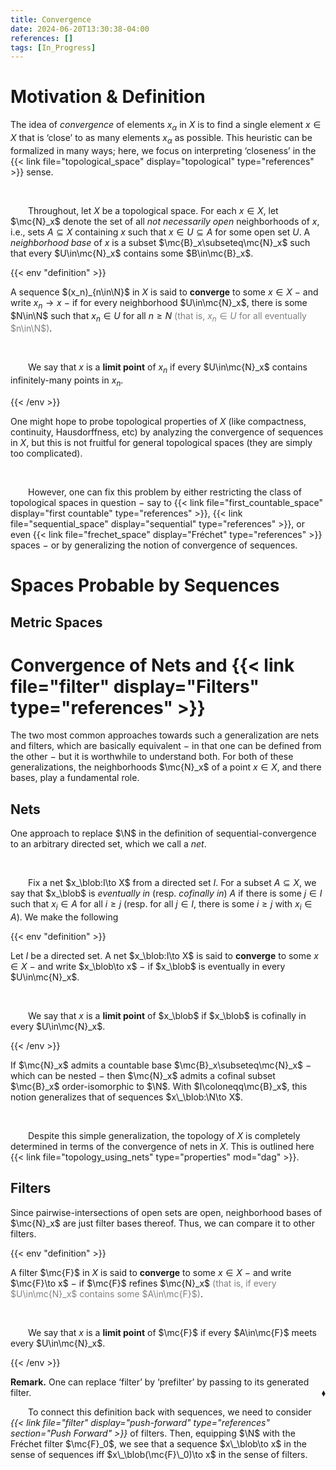 ```yaml
---
title: Convergence
date: 2024-06-20T13:30:38-04:00
references: []
tags: [In_Progress]
---
```


# Motivation & Definition

The idea of *convergence* of elements $x_\alpha$ in $X$ is to find a single element $x\in X$ that is ‘close’ to as many elements $x_\alpha$ as possible. This heuristic can be formalized in many ways; here, we focus on interpreting ‘closeness’ in the {{< link file="topological_space" display="topological" type="references" >}} sense.

<br>

&emsp;&emsp;Throughout, let $X$ be a topological space. For each $x\in X$, let $\mc{N}_x$ denote the set of all *not necessarily open* neighborhoods of $x$, i.e., sets $A\subseteq X$ containing $x$ such that $x\in U\subseteq A$ for some open set $U$. A *neighborhood base* of $x$ is a subset $\mc{B}_x\subseteq\mc{N}_x$ such that every $U\in\mc{N}_x$ contains some $B\in\mc{B}_x$.

{{< env "definition" >}}

A sequence $(x_n)_{n\in\N}$ in $X$ is said to **converge** to some $x\in X$ $-$ and write $x_n\to x$ $-$ if for every neighborhood $U\in\mc{N}_x$, there is some $N\in\N$ such that $x_n\in U$ for all $n\geq N$ <span style="color:gray">(that is, $x_n\in U$ for all eventually $n\in\N$)</span>.

<br>

&emsp;&emsp;We say that $x$ is a **limit point** of $x_n$ if every $U\in\mc{N}_x$ contains infinitely-many points in $x_n$.

{{< /env >}}

One might hope to probe topological properties of $X$ (like compactness, continuity, Hausdorffness, etc) by analyzing the convergence of sequences in $X$, but this is not fruitful for general topological spaces (they are simply too complicated).

<br>

&emsp;&emsp;However, one can fix this problem by either restricting the class of topological spaces in question $-$ say to {{< link file="first_countable_space" display="first countable" type="references" >}}, {{< link file="sequential_space" display="sequential" type="references" >}}, or even {{< link file="frechet_space" display="Fréchet" type="references" >}} spaces $-$ or by generalizing the notion of convergence of sequences.

# Spaces Probable by Sequences

## Metric Spaces

# Convergence of Nets and {{< link file="filter" display="Filters" type="references" >}}

The two most common approaches towards such a generalization are nets and filters, which are basically equivalent $-$ in that one can be defined from the other $-$ but it is worthwhile to understand both. For both of these generalizations, the neighborhoods $\mc{N}_x$ of a point $x\in X$, and there bases, play a fundamental role.

<div class="space"></div>

## Nets

One approach to replace $\N$ in the definition of sequential-convergence to an arbitrary directed set, which we call a *net*.

<br>

&emsp;&emsp;Fix a net $x_\blob:I\to X$ from a directed set $I$. For a subset $A\subseteq X$, we say that $x_\blob$ is *eventually in* (resp. *cofinally in*) $A$ if there is some $j\in I$ such that $x_i\in A$ for all $i\geq j$ (resp. for all $j\in I$, there is some $i\geq j$ with $x_i\in A$). We make the following

{{< env "definition" >}}

Let $I$ be a directed set. A net $x_\blob:I\to X$ is said to **converge** to some $x\in X$ $-$ and write $x_\blob\to x$ $-$ if $x_\blob$ is eventually in every $U\in\mc{N}_x$.

<br>

&emsp;&emsp;We say that $x$ is a **limit point** of $x_\blob$ if $x_\blob$ is cofinally in every $U\in\mc{N}_x$.

{{< /env >}}

If $\mc{N}_x$ admits a countable base $\mc{B}_x\subseteq\mc{N}_x$ $-$ which can be nested $-$ then $\mc{N}_x$ admits a cofinal subset $\mc{B}_x$ order-isomorphic to $\N$. With $I\coloneqq\mc{B}_x$, this notion generalizes that of sequences $x\_\blob:\N\to X$.

<br>

&emsp;&emsp;Despite this simple generalization, the topology of $X$ is completely determined in terms of the convergence of nets in $X$. This is outlined here {{< link file="topology_using_nets" type="properties" mod="dag" >}}.

<div class="space"></div>

## Filters

Since pairwise-intersections of open sets are open, neighborhood bases of $\mc{N}_x$ are just filter bases thereof. Thus, we can compare it to other filters.

{{< env "definition" >}}

A filter $\mc{F}$ in $X$ is said to **converge** to some $x\in X$ $-$ and write $\mc{F}\to x$ $-$ if $\mc{F}$ refines $\mc{N}_x$ <span style="color:gray">(that is, if every $U\in\mc{N}_x$ contains some $A\in\mc{F}$)</span>.

<br>

&emsp;&emsp;We say that $x$ is a **limit point** of $\mc{F}$ if every $A\in\mc{F}$ meets every $U\in\mc{N}_x$.

{{< /env >}}

**Remark.** One can replace ‘filter’ by ‘prefilter’ by passing to its generated filter.<span style="float:right;">$\blacklozenge$</span>

<div class="space"></div>

&emsp;&emsp;To connect this definition back with sequences, we need to consider *{{< link file="filter" display="push-forward" type="references" section="Push Forward" >}}* of filters. Then, equipping $\N$ with the Fréchet filter $\mc{F}_0$, we see that a sequence $x\_\blob\to x$ in the sense of sequences iff $x\_\blob(\mc{F}\_0)\to x$ in the sense of filters.

